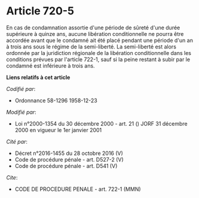 # Article 720-5

En cas de condamnation assortie d'une période de sûreté d'une durée supérieure à quinze ans, aucune libération conditionnelle
ne pourra être accordée avant que le condamné ait été placé pendant une période d'un an à trois ans sous le régime de la
semi-liberté. La semi-liberté est alors ordonnée par la juridiction régionale de la libération conditionnelle dans les
conditions prévues par l'article 722-1, sauf si la peine restant à subir par le condamné est inférieure à trois ans.

**Liens relatifs à cet article**

_Codifié par_:

  - Ordonnance 58-1296 1958-12-23

_Modifié par_:

  - Loi n°2000-1354 du 30 décembre 2000 - art. 21 () JORF 31 décembre 2000 en vigueur le 1er janvier 2001

_Cité par_:

  - Décret n°2016-1455 du 28 octobre 2016 (V)
  - Code de procédure pénale - art. D527-2 (V)
  - Code de procédure pénale - art. D541 (V)

_Cite_:

  - CODE DE PROCEDURE PENALE - art. 722-1 (MMN)
